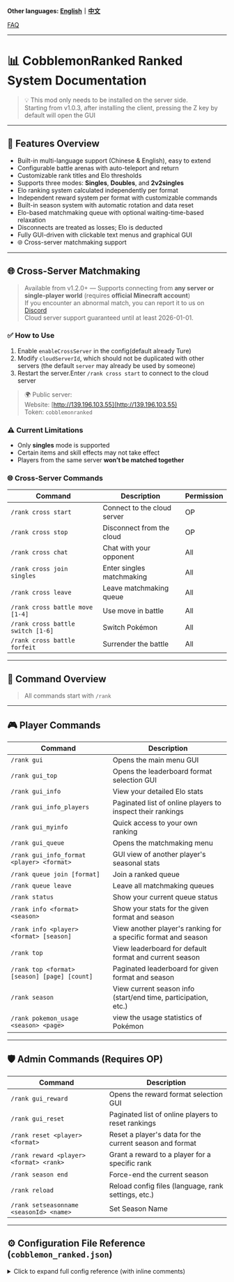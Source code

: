 **Other languages: [English](README.md)｜[中文](README_zh.md)**

[FAQ](https://github.com/intellectmind/Cobblemon-Ranked/wiki/FAQ)

---

# 📊 CobblemonRanked Ranked System Documentation

> 💡 This mod only needs to be installed on the server side.  
> Starting from v1.0.3, after installing the client, pressing the Z key by default will open the GUI  

---

## 🎯 Features Overview

- Built-in multi-language support (Chinese & English), easy to extend  
- Configurable battle arenas with auto-teleport and return  
- Customizable rank titles and Elo thresholds  
- Supports three modes: **Singles**, **Doubles**, and **2v2singles**  
- Elo ranking system calculated independently per format  
- Independent reward system per format with customizable commands  
- Built-in season system with automatic rotation and data reset  
- Elo-based matchmaking queue with optional waiting-time-based relaxation  
- Disconnects are treated as losses; Elo is deducted  
- Fully GUI-driven with clickable text menus and graphical GUI  
- 🌐 Cross-server matchmaking support 

---

## 🌐 Cross-Server Matchmaking

> Available from v1.2.0+ — Supports connecting from **any server or single-player world** (requires **official Minecraft account**)  
> If you encounter an abnormal match, you can report it to us on [Discord](https://discord.gg/guTkeS8wEE)  
> Cloud server support guaranteed until at least 2026-01-01.  

### ✅ How to Use

1. Enable `enableCrossServer` in the config(default already Ture)  
2. Modify `cloudServerId`, which should not be duplicated with other servers (the default `server` may already be used by someone)  
3. Restart the server.Enter `/rank cross start` to connect to the cloud server  

> 🌍 Public server:  
> Website: [http://139.196.103.55](http://139.196.103.55)  
> Token: `cobblemonranked`

### ⚠️ Current Limitations

- Only **singles** mode is supported  
- Certain items and skill effects may not take effect  
- Players from the same server **won’t be matched together**  

### 🌐 Cross-Server Commands

| Command | Description | Permission |
|--------|-------------|------------|
| `/rank cross start` | Connect to the cloud server | OP |
| `/rank cross stop` | Disconnect from the cloud | OP |
| `/rank cross chat` | Chat with your opponent | All |
| `/rank cross join singles` | Enter singles matchmaking | All |
| `/rank cross leave` | Leave matchmaking queue | All |
| `/rank cross battle move [1-4]` | Use move in battle | All |
| `/rank cross battle switch [1-6]` | Switch Pokémon | All |
| `/rank cross battle forfeit` | Surrender the battle | All |

---

## 📌 Command Overview

> All commands start with `/rank`

---

## 🎮 Player Commands

| Command | Description |
|--------|-------------|
| `/rank gui` | Opens the main menu GUI |
| `/rank gui_top` | Opens the leaderboard format selection GUI |
| `/rank gui_info` | View your detailed Elo stats |
| `/rank gui_info_players` | Paginated list of online players to inspect their rankings |
| `/rank gui_myinfo` | Quick access to your own ranking |
| `/rank gui_queue` | Opens the matchmaking menu |
| `/rank gui_info_format <player> <format>` | GUI view of another player's seasonal stats |
| `/rank queue join [format]` | Join a ranked queue |
| `/rank queue leave` | Leave all matchmaking queues |
| `/rank status` | Show your current queue status |
| `/rank info <format> <season>` | Show your stats for the given format and season |
| `/rank info <player> <format> [season]` | View another player's ranking for a specific format and season |
| `/rank top` | View leaderboard for default format and current season |
| `/rank top <format> [season] [page] [count]` | Paginated leaderboard for given format and season |
| `/rank season` | View current season info (start/end time, participation, etc.) |
| `/rank pokemon_usage <season> <page>` | view the usage statistics of Pokémon |

---

## 🛡️ Admin Commands (Requires OP)

| Command | Description |
|--------|-------------|
| `/rank gui_reward` | Opens the reward format selection GUI |
| `/rank gui_reset` | Paginated list of online players to reset rankings |
| `/rank reset <player> <format>` | Reset a player's data for the current season and format |
| `/rank reward <player> <format> <rank>` | Grant a reward to a player for a specific rank |
| `/rank season end` | Force-end the current season |
| `/rank reload` | Reload config files (language, rank settings, etc.) |
| `/rank setseasonname <seasonId> <name>` | Set Season Name |

---

## ⚙️ Configuration File Reference (`cobblemon_ranked.json`)

<details>
<summary>Click to expand full config reference (with inline comments)</summary>

```json
{
  "defaultLang": "en",                     // Default language: 'en' or 'zh'
  "defaultFormat": "singles",              // Default battle format
  "minTeamSize": 1,                        // Minimum Pokémon per team
  "maxTeamSize": 6,                        // Maximum Pokémon per team
  "maxEloDiff": 200,                       // Max Elo gap for matchmaking
  "maxQueueTime": 300,                     // Max wait time (seconds) before relaxing Elo rules
  "maxEloMultiplier": 3.0,                 // Max multiplier for Elo diff relaxation
  "seasonDuration": 30,                    // Season duration (days)
  "initialElo": 1000,                      // Elo at the beginning of a season
  "eloKFactor": 32,                        // Elo K-factor (affects Elo change magnitude)
  "minElo": 0,                             // Minimum Elo floor
  "bannedPokemon": ["Mewtwo", "Arceus"],   // Banned Pokémon (e.g., legendaries)
  "bannedHeldItems": ["cobblemon:leftovers"], // Banned held items for Pokémon
  "bannedCarriedItems": ["cobblemon:leftovers"], // Banned items in player's inventory
  "bannedMoves": ["leechseed"],            // Banned moves for Pokémon
  "bannedNatures": ["cobblemon:naughty"],  // Banned personalities for Pokémon
  "bannedGenders": ["MALE"],               // Banned Abilities for Pokémon
  "bannedShiny": false,                    // Banned shiny Pokémon from participating in battles
  "allowedFormats": ["singles", "doubles", "2v2singles"], // Supported battle formats
  "maxLevel": 0,                           // Max Pokémon level (0 = no limit)
  "allowDuplicateSpecies": false,          // Whether duplicate Pokémon species are allowed
  "battleArenas": [                        // List of arenas (teleport locations for battles)
    {
      "world": "minecraft:overworld",
      "playerPositions": [
        { "x": 0.0, "y": 70.0, "z": 0.0 },
        { "x": 10.0, "y": 70.0, "z": 0.0 }
      ]
    },
    {
      "world": "minecraft:overworld",
      "playerPositions": [
        { "x": 100.0, "y": 65.0, "z": 100.0 },
        { "x": 110.0, "y": 65.0, "z": 100.0 }
      ]
    }
  ],
  "rankRewards": {                         // Format-specific rank rewards (command-based)
    "singles": {
      "Bronze": ["give {player} minecraft:apple 5"],
      "Silver": ["give {player} minecraft:golden_apple 3"],
      "Gold": ["give {player} minecraft:diamond 2", "give {player} minecraft:emerald 5"],
      "Platinum": ["give {player} minecraft:diamond_block 1", "effect give {player} minecraft:strength 3600 1"],
      "Diamond": ["give {player} minecraft:netherite_ingot 1", "give {player} minecraft:elytra 1"],
      "Master": ["give {player} minecraft:netherite_block 2", "give {player} minecraft:totem_of_undying 1", "effect give {player} minecraft:resistance 7200 2"]
    },
    "doubles": {
      "Bronze": ["give {player} minecraft:bread 5"],
      "Silver": ["give {player} minecraft:gold_nugget 10"],
      "Gold": ["give {player} minecraft:emerald 1"],
      "Platinum": ["give {player} minecraft:golden_apple 1"],
      "Diamond": ["give {player} minecraft:totem_of_undying 1"],
      "Master": ["give {player} minecraft:netherite_ingot 2"]
    },
    "2v2singles": {
      "Bronze": ["give {player} minecraft:bread 5"],
      "Silver": ["give {player} minecraft:gold_nugget 10"],
      "Gold": ["give {player} minecraft:emerald 1"],
      "Platinum": ["give {player} minecraft:golden_apple 1"],
      "Diamond": ["give {player} minecraft:totem_of_undying 1"],
      "Master": ["give {player} minecraft:netherite_ingot 2"]
    }
  },
  "rankTitles": {                          // Elo thresholds → rank names
    "3500": "Master",
    "3000": "Diamond",
    "2500": "Platinum",
    "2000": "Gold",
    "1500": "Silver",
    "0": "Bronze"
  },
  "rankRequirements": {              // Minimum winning rate requirement for each rank reward（0.0 ~ 1.0）
    "Bronze": 0.0,
    "Silver": 0.3,
    "Gold": 0.3,
    "Platinum": 0.3,
    "Diamond": 0.3,
    "Master": 0.3
  },
  "enableCrossServer": true,       // Enable cross-server matchmaking
  "cloudServerId": "server",       // Cloud server ID for this server(Cannot be repeated with others)
  "cloudToken": "",                // Cloud server auth token(Leave blank for the public cloud server)
  "cloudApiUrl": "http://139.196.103.55:8000",  // Cloud API address(Either IP or domain name is acceptable)
  "cloudWebSocketUrl": "ws://139.196.103.55:8000/ws/" // Cloud WebSocket Address(Either IP or domain name is acceptable)
}
